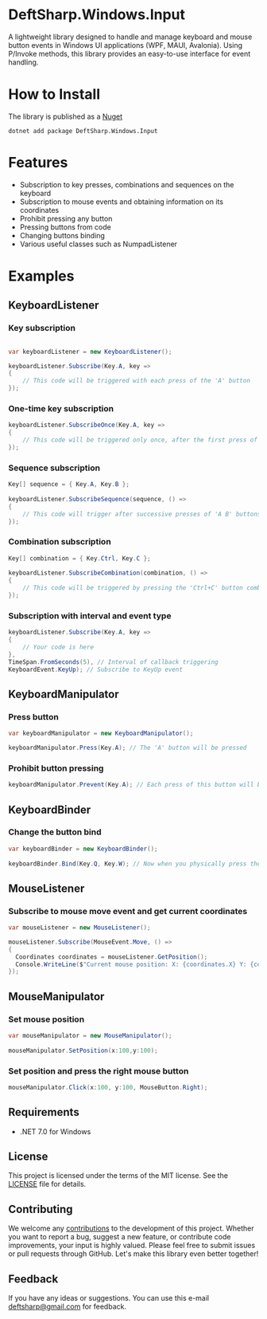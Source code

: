 # DeftSharp.Windows.Input

A lightweight library designed to handle and manage keyboard and mouse button events in Windows UI applications (WPF, MAUI, Avalonia). Using P/Invoke methods, this library provides an easy-to-use interface for event handling.

# How to Install

The library is published as a [Nuget](https://www.nuget.org/packages/DeftSharp.Windows.Input)

`dotnet add package DeftSharp.Windows.Input`

# Features

* Subscription to key presses, combinations and sequences on the keyboard
* Subscription to mouse events and obtaining information on its coordinates
* Prohibit pressing any button
* Pressing buttons from code
* Changing buttons binding
* Various useful classes such as NumpadListener


# Examples

## KeyboardListener

### Key subscription

```c#

var keyboardListener = new KeyboardListener();

keyboardListener.Subscribe(Key.A, key =>
{
    // This code will be triggered with each press of the 'A' button
});
```

### One-time key subscription

```c#
keyboardListener.SubscribeOnce(Key.A, key =>
{
    // This code will be triggered only once, after the first press of the 'A' button
});

```

### Sequence subscription

```c#
Key[] sequence = { Key.A, Key.B };
            
keyboardListener.SubscribeSequence(sequence, () =>
{
    // This code will trigger after successive presses of 'A B' buttons
});
```

### Combination subscription

```c#
Key[] combination = { Key.Ctrl, Key.C };
            
keyboardListener.SubscribeCombination(combination, () =>
{
    // This code will be triggered by pressing the 'Ctrl+C' button combination
});
```

### Subscription with interval and event type

```c#
keyboardListener.Subscribe(Key.A, key =>
{
    // Your code is here
},
TimeSpan.FromSeconds(5), // Interval of callback triggering
KeyboardEvent.KeyUp); // Subscribe to KeyUp event
```

## KeyboardManipulator

### Press button

```c#
var keyboardManipulator = new KeyboardManipulator();

keyboardManipulator.Press(Key.A); // The 'A' button will be pressed
```

### Prohibit button pressing

```c#
keyboardManipulator.Prevent(Key.A); // Each press of this button will be ignored
```

## KeyboardBinder

### Change the button bind

```c#
var keyboardBinder = new KeyboardBinder();
            
keyboardBinder.Bind(Key.Q, Key.W); // Now when you physically press the 'Q' button, it will behave like the 'W' button
```

## MouseListener

### Subscribe to mouse move event and get current coordinates

```c#
var mouseListener = new MouseListener();

mouseListener.Subscribe(MouseEvent.Move, () =>
{
  Coordinates coordinates = mouseListener.GetPosition();
  Console.WriteLine($"Current mouse position: X: {coordinates.X} Y: {coordinates.Y}");
});
```

## MouseManipulator

### Set mouse position

```c#
var mouseManipulator = new MouseManipulator();
            
mouseManipulator.SetPosition(x:100,y:100);
```

### Set position and press the right mouse button

```c#
mouseManipulator.Click(x:100, y:100, MouseButton.Right);
```

## Requirements

- .NET 7.0 for Windows

## License

This project is licensed under the terms of the MIT license. See the [LICENSE](https://github.com/Empiree/DeftSharp.WPF.Keyboard/blob/main/LICENSE) file for details.

## Contributing

We welcome any [contributions](https://github.com/Empiree/DeftSharp.Windows.Input/blob/main/CONTRIBUTING.md) to the development of this project. Whether you want to report a bug, suggest a new feature, or contribute code improvements, your input is highly valued. Please feel free to submit issues or pull requests through GitHub. Let's make this library even better together!

## Feedback

If you have any ideas or suggestions. You can use this e-mail [deftsharp@gmail.com](mailto:deftsharp@gmail.com) for feedback.
